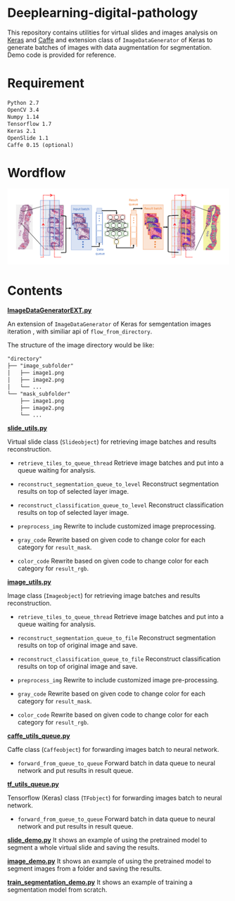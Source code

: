 # Deeplearning-digital-pathology
This repository contains utilities for virtual slides and images analysis on [Keras](https:://keras.io/) and [Caffe](http://caffe.berkeleyvision.org/) and extension class of `ImageDataGenerator`  of Keras to generate batches of images with data augmentation for segmentation. 
Demo code is provided for reference.

# Requirement

```
Python 2.7
OpenCV 3.4
Numpy 1.14
Tensorflow 1.7
Keras 2.1
OpenSlide 1.1
Caffe 0.15 (optional)
```
# Wordflow

![Alt text](Workflow.png?raw=true "Title")

# Contents
**[ImageDataGeneratorEXT.py](KerasLayers/ImageDataGeneratorEXT.py)**

An extension of `ImageDataGenerator` of Keras for semgentation images iteration , with similiar api of `flow_from_directory`.

The structure of the image directory would be like:

```
"directory"
├── "image_subfolder"
│   ├── image1.png
│   ├── image2.png
│   └── ...
└── "mask_subfolder"
    ├── image1.png
    ├── image2.png
    └── ...
```

**[slide_utils.py](utils/slide_utils.py)**

Virtual slide class (`Slideobject`) for retrieving image batches and results reconstruction. 

+ `retrieve_tiles_to_queue_thread`
Retrieve image batches and put into a queue waiting for analysis. 

+ `reconstruct_segmentation_queue_to_level`
Reconstruct segmentation results on top of selected layer image.

+ `reconstruct_classification_queue_to_level`
Reconstruct classification results on top of selected layer image.

+ `preprocess_img`
Rewrite to include customized image preprocessing.

+ `gray_code`
Rewrite based on given code to change color for each category for `result_mask`.

+ `color_code`
Rewrite based on given code to change color for each category  for `result_rgb`.

**[image_utils.py](utils/image_utils.py)**

Image class (`Imageobject`) for retrieving image batches and results reconstruction. 

+ `retrieve_tiles_to_queue_thread`
Retrieve image batches and put into a queue waiting for analysis. 

+ `reconstruct_segmentation_queue_to_file`
Reconstruct segmentation results on top of original image and save.

+ `reconstruct_classification_queue_to_file`
Reconstruct classification results on top of original image and save.

+ `preprocess_img`
Rewrite to include customized image pre-processing.

+ `gray_code`
Rewrite based on given code to change color for each category for `result_mask`.

+ `color_code`
Rewrite based on given code to change color for each category  for `result_rgb`.


**[caffe_utils_queue.py](utils/caffe_utils_queue.py)**

Caffe class (`Caffeobject`) for forwarding images batch to neural network.

+ `forward_from_queue_to_queue`
Forward batch in data queue to neural network and put results in result queue.

**[tf_utils_queue.py](utils/tf_utils_queue.py)**

Tensorflow (Keras) class (`TFobject`) for forwarding images batch to neural network.

+ `forward_from_queue_to_queue`
Forward batch in data queue to neural network and put results in result queue.

**[slide_demo.py](slide_demo.py)**
It shows an example of using the pretrained model to segment a whole virtual slide and saving the results.

**[image_demo.py](image_demo.py)**
It shows an example of using the pretrained model to segment images from a folder and saving the results.

**[train_segmentation_demo.py](train_segmentation_demo.py)**
It shows an example of training a segmentation model from scratch.
